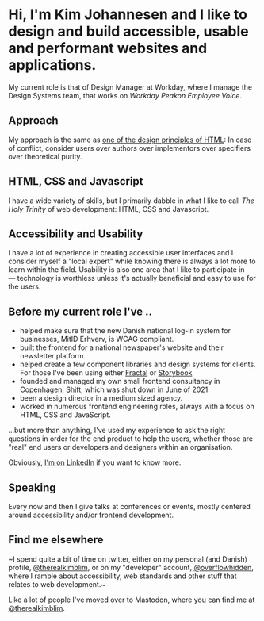 # Hi, I'm Kim Johannesen and I like to design and build accessible, usable and performant websites and applications.
My current role is that of Design Manager at Workday, where I manage the Design Systems team, that works on _Workday Peakon Employee Voice_. 

## Approach
My approach is the same as [one of the design principles of HTML](https://dev.w3.org/html5/html-design-principles/#priority-of-constituencies): In case of conflict, consider users over authors over implementors over specifiers over theoretical purity. 

## HTML, CSS and Javascript
I have a wide variety of skills, but I primarily dabble in what I like to call *The Holy Trinity* of web development: HTML, CSS and Javascript. 

## Accessibility and Usability
I have a lot of experience in creating accessible user interfaces and I consider myself a "local expert" while knowing there is always a lot more to learn within the field. Usability is also one area that I like to participate in — technology is worthless unless it's actually beneficial and easy to use for the users.

## Before my current role I've ..
* helped make sure that the new Danish national log-in system for businesses, MitID Erhverv, is WCAG compliant. 
* built the frontend for a national newspaper's website and their newsletter platform.
* helped create a few component libraries and design systems for clients. For those I've been using either [Fractal](https://fractal.build/) or [Storybook](https://storybook.js.org/)
* founded and managed my own small frontend consultancy in Copenhagen, [Shift](https://shift.dk), which was shut down in June of 2021.
* been a design director in a medium sized agency.
* worked in numerous frontend engineering roles, always with a focus on HTML, CSS and JavaScript.

...but more than anything, I've used my experience to ask the right questions in order for the end product to help the users, whether those are "real" end users or developers and designers within an organisation.

Obviously, [I'm on LinkedIn](https://www.linkedin.com/in/kim-johannesen/) if you want to know more.

## Speaking
Every now and then I give talks at conferences or events, mostly centered around accessibility and/or frontend development.

## Find me elsewhere
~I spend quite a bit of time on twitter, either on my personal (and Danish) profile, [@therealkimblim](https://twitter.com/therealkimblim), or on my "developer" account, [@overflowhidden](https://twitter.com/overflowhidden), where I ramble about accessibility, web standards and other stuff that relates to web development.~

Like a lot of people I've moved over to Mastodon, where you can find me at [@therealkimblim](https://mastodon.coffee/@therealkimblim).
